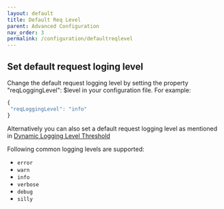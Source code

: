 ```yaml
---
layout: default
title: Default Req Level
parent: Advanced Configuration
nav_order: 3
permalink: /configuration/defaultreqlevel
---
```


## Set default request loging level

Change the default request logging level by setting the property "reqLoggingLevel": $level in your configuration file. For example:

```ts
{
 "reqLoggingLevel": "info"
}
```

Alternatively you can also set a default request logging level as mentioned in [Dynamic Logging Level Threshold](/cf-nodejs-logging-support/advanced-usage/dynamic-logging-level-threshold)

Following common logging levels are supported:

- `error`
- `warn`
- `info`
- `verbose`
- `debug`
- `silly`
